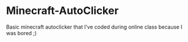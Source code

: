 # Minecraft-AutoClicker
Basic minecraft autoclicker that I've coded during online class because I was bored ;)
